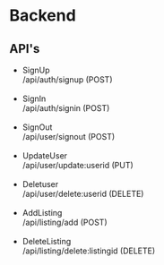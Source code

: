 # Backend

## API's

<ul>

<li>SignUp</li>
/api/auth/signup (POST)<br/><br/>
<li>SignIn</li>
/api/auth/signin (POST)<br/><br/>
<li>SignOut</li>
/api/user/signout (POST)<br/><br/>
<li>UpdateUser</li>
/api/user/update:userid (PUT)<br/><br/>
<li>Deletuser</li>
/api/user/delete:userid (DELETE)<br/><br/>
<li>AddListing</li>
/api/listing/add (POST)<br/><br/>
<li>DeleteListing</li>
/api/listing/delete:listingid (DELETE)<br/><br/>
</ul>
